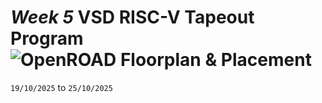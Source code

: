 # *Week 5* VSD RISC-V Tapeout Program ![OpenROAD Floorplan & Placement](https://img.shields.io/badge/OpenROAD_Floorplan_%26_Placement-Done-darkgreen)

`19/10/2025` to `25/10/2025`
